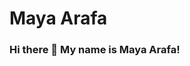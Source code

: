 # Maya Arafa
 
### Hi there 👋 My name is Maya Arafa!

<!--
**mayaarafa/mayaarafa** is a ✨ _special_ ✨ repository because its `README.md` (this file) appears on your GitHub profile.

Here are some ideas to get you started:

- 🔭 I’m currently working on ...
- 🌱 I’m currently learning ...
- 👯 I’m looking to collaborate on ...
- 🤔 I’m looking for help with ...S
- 💬 Ask me about ...
- 📫 How to reach me: ...
- 😄 Pronouns: ...
- ⚡ Fun fact: ...
-->